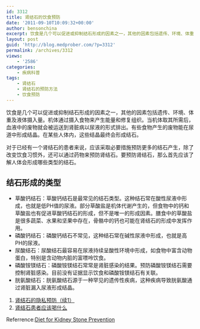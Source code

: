 ```yaml
---
id: 3312
title: 肾结石的饮食预防
date: '2011-09-10T10:09:32+00:00'
author: bensonchina
excerpt: 饮食是几个可以促进或抑制结石形成的因素之一，其他的因素包括遗传、环境、体重及液体摄入量。机体通过摄入食物来产生能量和修复组织。当机体取其所需后，血液中的废物就会被运送到肾脏病以尿液的形式排出。有些食物产生的废物能在尿道中形成结晶。在某些人体内，这些结晶最终会形成结石。
layout: post
guid: 'http://blog.medprober.com/?p=3312'
permalink: /archives/3312
views:
    - '2586'
categories:
    - 疾病科普
tags:
    - 肾结石
    - 肾结石的预防方法
    - 饮食预防
---
```


饮食是几个可以促进或抑制结石形成的因素之一，其他的因素包括遗传、环境、体重及液体摄入量。机体通过摄入食物来产生能量和修复组织。当机体取其所需后，血液中的废物就会被运送到肾脏病以尿液的形式排出。有些食物产生的废物能在尿道中形成结晶。在某些人体内，这些结晶最终会形成结石。

对于已经有一个肾结石的患者来说，应该采取必要措施预防更多的结石产生，除了改变饮食习惯外，还可以通过药物来预防肾结石。要预防肾结石，那么首先应该了解人体会形成哪些类型的结石。

## 结石形成的类型

- 草酸钙结石：草酸钙结石是最常见的结石类型。这种结石常在酸性尿液中形成，也就是低PH值的尿液。部分草酸盐是机体代谢产生的，但食物中的钙和草酸盐也有促进草酸钙结石的形成，但不是唯一的形成因素。膳食中的草酸盐是很多蔬菜、水果和坚果中存在，骨骼中的钙也可能在肾结石的形成中发挥作用。
- 磷酸钙结石：磷酸钙结石不常见，这种结石常在碱性尿液中形成，也就是高PH的尿液。
- 尿酸结石：尿酸结石最容易在尿液持续呈酸性环境中形成，如食物中富含动物蛋白，特别是含动物内脏的富嘌呤饮食。
- 磷酸铵镁结石：磷酸铵镁结石常常是肾脏感染的结果。预防磷酸铵镁结石需要控制肾脏感染。目前没有证据显示饮食和磷酸铵镁结石有关联。
- 胱氨酸结石：胱氨酸结石源于一种罕见的遗传性疾病，这种疾病导致胱氨酸通过肾脏漏入尿液形成结晶。

1. [肾结石的隐私预防（续1）](http://blog.medprober.com/肾结石的饮食预防（续1）.html)
2. [肾结石患者应该喝什么](http://blog.medprober.com/肾结石患者应该喝什么.html)

Referrence:[Diet for Kidney Stone Prevention](http://kidney.niddk.nih.gov/kudiseases/pubs/kidneystonediet/index.aspx)